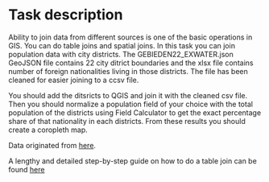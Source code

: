 # Task description
Ability to join data from different sources is one of the basic operations in GIS. You can do table joins and spatial joins. In this task you can join population data with city districts. The GEBIEDEN22_EXWATER.json GeoJSON file contains 22 city ditrict boundaries and the xlsx file contains number of foreign nationalities living in those districts. The file has been cleaned for easier joining to a ccsv file.  

You should add the ditsricts to QGIS and join it with the cleaned csv file. Then you should normalize a population field of your choice with the total population of the districts using Field Calculator to get the exact percentage share of that nationality in each districts. From these results you should create a coropleth map.

Data originated from [here](https://maps.amsterdam.nl/open_geodata/).  

A lengthy and detailed step-by-step guide on how to do a table join can be found [here](https://www.qgistutorials.com/en/docs/performing_table_joins.html)
